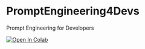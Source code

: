 # PromptEngineering4Devs
Prompt Engineering for Developers

[![Open In Colab](https://colab.research.google.com/assets/colab-badge.svg)](https://colab.research.google.com/github/yandex-datasphere/PromptEngineering4Devs/blob/main/GPT4Dev.ipynb)
